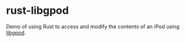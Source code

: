 # rust-libgpod

Demo of using Rust to access and modify the contents of an iPod using
[libgpod](https://github.com/fadingred/libgpod).
